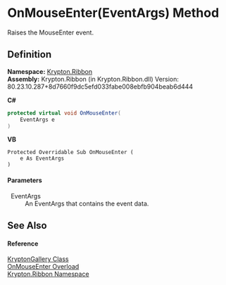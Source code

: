 # OnMouseEnter(EventArgs) Method


Raises the MouseEnter event.



## Definition
**Namespace:** <a href="1e9bc734-cff9-e9b8-f013-94cdac669794.md">Krypton.Ribbon</a>  
**Assembly:** Krypton.Ribbon (in Krypton.Ribbon.dll) Version: 80.23.10.287+8d7660f9dc5efd033fabe008ebfb904beab6d444

**C#**
``` C#
protected virtual void OnMouseEnter(
	EventArgs e
)
```
**VB**
``` VB
Protected Overridable Sub OnMouseEnter ( 
	e As EventArgs
)
```



#### Parameters
<dl><dt>  EventArgs</dt><dd>An EventArgs that contains the event data.</dd></dl>

## See Also


#### Reference
<a href="b0876d6a-7c19-db50-8ef0-31377b905cdd.md">KryptonGallery Class</a>  
<a href="1f1294c4-96ea-52fe-8b6b-f13070afd07c.md">OnMouseEnter Overload</a>  
<a href="1e9bc734-cff9-e9b8-f013-94cdac669794.md">Krypton.Ribbon Namespace</a>  
